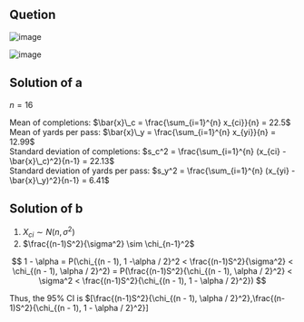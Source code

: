 ## Quetion

![image](https://github.com/user-attachments/assets/a3ae6c22-0ca6-4e89-a326-f8be7f44eec7)

![image](https://github.com/user-attachments/assets/5c323c17-bcdf-47f8-82b0-b5ee77a1d44d)

## Solution of a
$n=16$

Mean of completions: $\bar{x}\_c = \frac{\sum_{i=1}^{n} x_{ci}}{n} = 22.5$  
Mean of yards per pass: $\bar{x}\_y = \frac{\sum_{i=1}^{n} x_{yi}}{n} = 12.99$  
Standard deviation of completions: $s_c^2 = \frac{\sum_{i=1}^{n} (x_{ci} - \bar{x}\_c)^2}{n-1} = 22.13$  
Standard deviation of yards per pass: $s_y^2 = \frac{\sum_{i=1}^{n} (x_{yi} - \bar{x}\_y)^2}{n-1} = 6.41$  

## Solution of b
1. $X_{ci} \sim N(n, \sigma^2)$
2. $\frac{(n-1)S^2}{\sigma^2} \sim \chi_{n-1}^2$

$$
1 - \alpha = P(\chi_{(n - 1), 1 -\alpha / 2}^2 < \frac{(n-1)S^2}{\sigma^2} < \chi_{(n - 1), \alpha / 2}^2) = 
P(\frac{(n-1)S^2}{\chi_{(n - 1), \alpha / 2}^2} < \sigma^2 < \frac{(n-1)S^2}{\chi_{(n - 1), 1 - \alpha / 2}^2})
$$

Thus, the 95% CI is $\[\frac{(n-1)S^2}{\chi_{(n - 1), \alpha / 2}^2},\frac{(n-1)S^2}{\chi_{(n - 1), 1 - \alpha / 2}^2}\]
